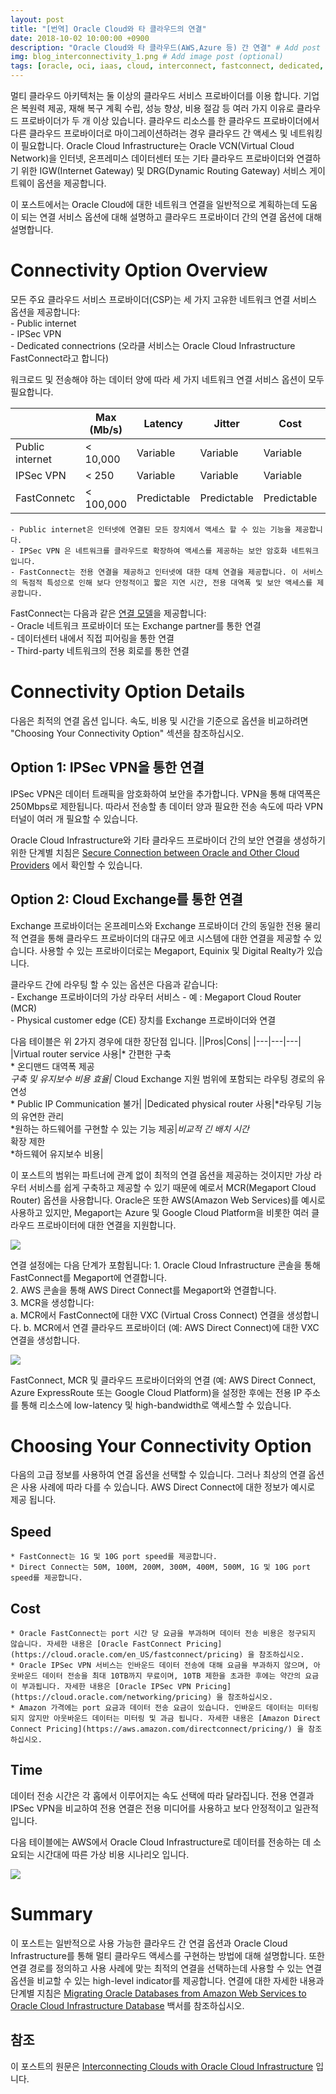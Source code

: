 ```yaml
---
layout: post
title: "[번역] Oracle Cloud와 타 클라우드의 연결"
date: 2018-10-02 10:00:00 +0900
description: "Oracle Cloud와 타 클라우드(AWS,Azure 등) 간 연결" # Add post description (optional)
img: blog_interconnectivity_1.png # Add image post (optional)
tags: [oracle, oci, iaas, cloud, interconnect, fastconnect, dedicated, megaport, network] # add tag
---
```


 멀티 클라우드 아키텍처는 둘 이상의 클라우드 서비스 프로바이더를 이용 합니다. 기업은 복원력 제공, 재해 복구 계획 수립, 성능 향상, 비용 절감 등 여러 가지 이유로 클라우드 프로바이더가 두 개 이상 있습니다. 클라우드 리소스를 한 클라우드 프로바이더에서 다른 클라우드 프로바이더로 마이그레이션하려는 경우 클라우드 간 액세스 및 네트워킹이 필요합니다.
 Oracle Cloud Infrastructure는 Oracle VCN(Virtual Cloud Network)을 인터넷, 온프레미스 데이터센터 또는 기타 클라우드 프로바이더와 연결하기 위한 IGW(Internet Gateway) 및 DRG(Dynamic Routing Gateway) 서비스 게이트웨이 옵션을 제공합니다.  

 이 포스트에서는 Oracle Cloud에 대한 네트워크 연결을 일반적으로 계획하는데 도움이 되는 연결 서비스 옵션에 대해 설명하고 클라우드 프로바이더 간의 연결 옵션에 대해 설명합니다.  


 # Connectivity Option Overview

 모든 주요 클라우드 서비스 프로바이더(CSP)는 세 가지 고유한 네트워크 연결 서비스 옵션을 제공합니다:  
    - Public internet  
    - IPSec VPN  
    - Dedicated connectrions (오라클 서비스는 Oracle Cloud Infrastructure FastConnect라고 합니다)  


워크로드 및 전송해야 하는 데이터 양에 따라 세 가지 네트워크 연결 서비스 옵션이 모두 필요합니다.  

||Max (Mb/s)|Latency|Jitter|Cost|Secure|
|---|---|---|---|---|---|
|Public internet|< 10,000|Variable|Variable|Variable|No|
|IPSec VPN|< 250|Variable|Variable|Variable|Yes|
|FastConnetc|< 100,000|Predictable|Predictable|Predictable|Yes|

    - Public internet은 인터넷에 연결된 모든 장치에서 액세스 할 수 있는 기능을 제공합니다.  
    - IPSec VPN 은 네트워크를 클라우드로 확장하여 액세스를 제공하는 보안 암호화 네트워크 입니다.  
    - FastConnect는 전용 연결을 제공하고 인터넷에 대한 대체 연결을 제공합니다. 이 서비스의 독점적 특성으로 인해 보다 안정적이고 짧은 지연 시간, 전용 대역폭 및 보안 액세스를 제공합니다.  


FastConnect는 다음과 같은 [연결 모델](https://cloud.oracle.com/en_US/fastconnect/connectivity-models)을 제공합니다:  
    - Oracle 네트워크 프로바이더 또는 Exchange partner를 통한 연결  
    - 데이터센터 내에서 직접 피어링을 통한 연결  
    - Third-party 네트워크의 전용 회로를 통한 연결  


# Connectivity Option Details

다음은 최적의 연결 옵션 입니다. 속도, 비용 및 시간을 기준으로 옵션을 비교하려면 "Choosing Your Connectivity Option" 섹션을 참조하십시오.  

## Option 1: IPSec VPN을 통한 연결

IPSec VPN은 데이터 트래픽을 암호화하여 보안을 추가합니다. VPN을 통해 대역폭은 250Mbps로 제한됩니다. 따라서 전송할 총 데이터 양과 필요한 전송 속도에 따라 VPN 터널이 여러 개 필요할 수 있습니다.  

Oracle Cloud Infrastructure와 기타 클라우드 프로바이더 간의 보안 연결을 생성하기 위한 단계별 치침은 [Secure Connection between Oracle and Other Cloud Providers](https://docs.cloud.oracle.com/iaas/Content/Network/Concepts/libreswan.htm?tocpath=Services%7CNetworking%7C_____14) 에서 확인할 수 있습니다.  


## Option 2: Cloud Exchange를 통한 연결

Exchange 프로바이더는 온프레미스와 Exchange 프로바이더 간의 동일한 전용 물리적 연결을 통해 클라우드 프로바이더의 대규모 에코 시스템에 대한 연결을 제공할 수 있습니다. 사용할 수 있는 프로바이더로는 Megaport, Equinix 및 Digital Realty가 있습니다.  

클라우드 간에 라우팅 할 수 있는 옵션은 다음과 같습니다:  
    - Exchange 프로바이더의 가상 라우터 서비스 - 예 : Megaport Cloud Router (MCR)  
    - Physical customer edge (CE) 장치를 Exchange 프로바이더와 연결

다음 테이블은 위 2가지 경우에 대한 장단점 입니다.
||Pros|Cons|
|---|---|---|
|Virtual router service 사용|* 간편한 구축<br>* 온디맨드 대역폭 제공<br>*구축 및 유지보수 비용 효율|* Cloud Exchange 지원 범위에 포함되는 라우팅 경로의 유연성<br>* Public IP Communication 불가|
|Dedicated physical router 사용|*라우팅 기능의 유연한 관리<br>*원하는 하드웨어를 구현할 수 있는 기능 제공|*비교적 긴 배치 시간<br>* 확장 제한<br>*하드웨어 유지보수 비용|

이 포스트의 범위는 파트너에 관계 없이 최적의 연결 옵션을 제공하는 것이지만 가상 라우터 서비스를 쉽게 구축하고 제공할 수 있기 때문에 예로서 MCR(Megaport Cloud Router) 옵션을 사용합니다. Oracle은 또한 AWS(Amazon Web Services)를 예시로 사용하고 있지만, Megaport는 Azure 및 Google Cloud Platform을 비롯한 여러 클라우드 프로바이터에 대한 연결을 지원합니다.

![]({{site.baseurl}}/assets/img/blog_interconnectivity_1.png)

연결 설정에는 다음 단계가 포함됩니다:
    1. Oracle Cloud Infrastructure 콘솔을 통해 FastConnect를 Megaport에 연결합니다.  
    2. AWS 콘솔을 통해 AWS Direct Connect를 Megaport와 연결합니다.  
    3. MCR을 생성합니다:  
        a. MCR에서 FastConnect에 대한 VXC (Virtual Cross Connect) 연결을 생성합니다.
        b. MCR에서 연결 클라우드 프로바이더 (예: AWS Direct Connect)에 대한 VXC 연결을 생성합니다.

![]({{site.baseurl}}/assets/img/blog_interconnectivity2.png)

FastConnect, MCR 및 클라우드 프로바이더와의 연결 (예: AWS Direct Connect, Azure ExpressRoute 또는 Google Cloud Platform)을 설정한 후에는 전용 IP 주소를 통해 리소스에 low-latency 및 high-bandwidth로 액세스할 수 있습니다.


# Choosing Your Connectivity Option

다음의 고급 정보를 사용하여 연결 옵션을 선택할 수 있습니다. 그러나 최상의 연결 옵션은 사용 사례에 따라 다를 수 있습니다. AWS Direct Connect에 대한 정보가 예시로 제공 됩니다.

## Speed
    * FastConnect는 1G 및 10G port speed를 제공합니다.
    * Direct Connect는 50M, 100M, 200M, 300M, 400M, 500M, 1G 및 10G port speed를 제공합니다.

## Cost
    * Oracle FastConnect는 port 시간 당 요금을 부과하며 데이터 전송 비용은 정구되지 않습니다. 자세한 내용은 [Oracle FastConnect Pricing](https://cloud.oracle.com/en_US/fastconnect/pricing) 을 참조하십시오.  
    * Oracle IPSec VPN 서비스는 인바운드 데이터 전송에 대해 요금을 부과하지 않으며, 아웃바운드 데이터 전송을 최대 10TB까지 무료이며, 10TB 제한을 초과한 후에는 약간의 요금이 부과됩니다. 자세한 내용은 [Oracle IPSec VPN Pricing](https://cloud.oracle.com/networking/pricing) 을 참조하십시오.  
    * Amazon 가격에는 port 요금과 데이터 전송 요금이 있습니다. 인바운드 데이터는 미터링 되지 않지만 아웃바운드 데이터는 미터링 및 과금 됩니다. 자세한 내용은 [Amazon Direct Connect Pricing](https://aws.amazon.com/directconnect/pricing/) 을 참조하십시오.  

## Time
데이터 전송 시간은 각 홉에서 이루어지는 속도 선택에 따라 달라집니다. 전용 연결과 IPSec VPN을 비교하여 전용 연결은 전용 미디어를 사용하고 보다 안정적이고 일관적 입니다.

다음 테이블에는 AWS에서 Oracle Cloud Infrastructure로 데이터를 전송하는 데 소요되는 시간대에 따른 가상 비용 시나리오 입니다.

![]({{site.baseurl}}/assets/img/blog_interconnectivity3.png)


# Summary

이 포스트는 일반적으로 사용 가능한 클라우드 간 연결 옵션과 Oracle Cloud Infrastructure를 통해 멀티 클라우드 액세스를 구현하는 방법에 대해 설명합니다. 또한 연결 경로를 정의하고 사용 사례에 맞는 최적의 연결을 선택하는데 사용할 수 있는 연결 옵션을 비교할 수 있는 high-level indicator를 제공합니다. 연결에 대한 자세한 내용과 단계별 지침은 [Migrating Oracle Databases from Amazon Web Services to Oracle Cloud Infrastructure Database](https://cloud.oracle.com/iaas/whitepapers/database_migration_aws_to_oci_database.pdf) 백서를 참조하십시오.  


## 참조
이 포스트의 원문은 [Interconnecting Clouds with Oracle Cloud Infrastructure](https://blogs.oracle.com/cloud-infrastructure/interconnecting-clouds-with-oracle-cloud-infrastructure) 입니다.  